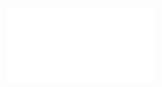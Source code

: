![](/Notatki/Semestr%203/Niezawodność%20i%20diagnostyka%20układów%20cyfrowych%201/Wykłady/Wykład%209/NIDUC_w13.pdf)
